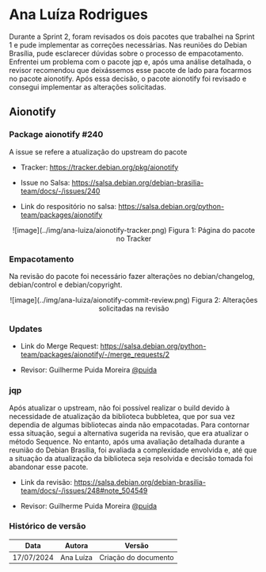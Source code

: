 # Ana Luíza Rodrigues

Durante a Sprint 2, foram revisados os dois pacotes que trabalhei na Sprint 1 e pude implementar as correções necessárias. Nas reuniões do Debian Brasília, pude esclarecer dúvidas sobre o processo de empacotamento. Enfrentei um problema com o pacote jqp e, após uma análise detalhada, o revisor recomendou que deixássemos esse pacote de lado para focarmos no pacote aionotify. Após essa decisão, o pacote aionotify foi revisado e consegui implementar as alterações solicitadas.

## Aionotify

### Package aionotify #240

A issue se refere a atualização do upstream do pacote

- Tracker: <https://tracker.debian.org/pkg/aionotify>

- Issue no Salsa: <https://salsa.debian.org/debian-brasilia-team/docs/-/issues/240>

- Link do respositório no salsa: <https://salsa.debian.org/python-team/packages/aionotify>

<center>
![image](../img/ana-luiza/aionotify-tracker.png)
Figura 1: Página do pacote no Tracker
</center>

### Empacotamento

Na revisão do pacote foi necessário fazer alterações no debian/changelog, debian/control e debian/copyright. 

<center>
![image](../img/ana-luiza/aionotify-commit-review.png)
Figura 2: Alterações solicitadas na revisão
</center>


### Updates

- Link do Merge Request: <https://salsa.debian.org/python-team/packages/aionotify/-/merge_requests/2>

- Revisor: Guilherme Puida Moreira [@puida](https://salsa.debian.org/puida)

### jqp

Após atualizar o upstream, não foi possível realizar o build devido à necessidade de atualização da biblioteca bubbletea, que por sua vez dependia de algumas bibliotecas ainda não empacotadas. Para contornar essa situação, segui a alternativa sugerida na revisão, que era atualizar o método Sequence. No entanto, após uma avaliação detalhada durante a reunião do Debian Brasília, foi avaliada a complexidade envolvida e, até que a situação da atualização da biblioteca seja resolvida e decisão tomada foi abandonar esse pacote.

- Link da revisão: <https://salsa.debian.org/debian-brasilia-team/docs/-/issues/248#note_504549>

- Revisor: Guilherme Puida Moreira [@puida](https://salsa.debian.org/puida)

### Histórico de versão

|Data|Autora|Versão|
|----|------|------|
| 17/07/2024 | Ana Luíza | Criação do documento| 